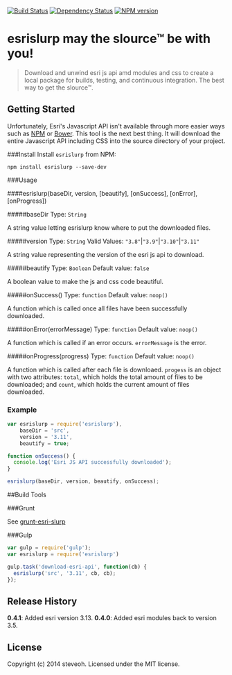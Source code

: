 [![Build Status](https://travis-ci.org/steveoh/esrislurp.svg?branch=master)](https://travis-ci.org/steveoh/esrislurp)
[![Dependency Status](https://gemnasium.com/steveoh/esrislurp.svg)](https://gemnasium.com/steveoh/esrislurp)
[![NPM version](https://badge.fury.io/js/esrislurp.svg)](http://badge.fury.io/js/esrislurp)
# esrislurp may the slource™ be with you!

> Download and unwind esri js api amd modules and css to create a local package for builds, testing, and continuous integration. The best way to get the slource™.

## Getting Started
Unfortunately, Esri's Javascript API isn't available through more easier ways such as [NPM](https://www.npmjs.org/) or [Bower](http://bower.io/).  This tool is the next best thing.  It will download the entire Javascript API including CSS into the source directory of your project.


###Install
Install `esrislurp` from NPM:

```shell
npm install esrislurp --save-dev
```

###Usage

####esrislurp(baseDir, version, [beautify], [onSuccess], [onError], [onProgress])

#####baseDir
Type: `String`

A string value letting esrislurp know where to put the downloaded files.


#####version
Type: `String`
Valid Values: `"3.8"`|`"3.9"`|`"3.10"`|`"3.11"`

A string value representing the version of the esri js api to download.


#####beautify
Type: `Boolean`
Default value: `false`

A boolean value to make the js and css code beautiful.

#####onSuccess()
Type: `function`
Default value: `noop()`

A function which is called once all files have been successfully downloaded.

#####onError(errorMessage)
Type: `function`
Default value: `noop()`

A function which is called if an error occurs.  ``errorMessage`` is the error.  

#####onProgress(progress)
Type: `function`
Default value: `noop()`

A function which is called after each file is downloaed.  ``progess`` is an object with two attributes: `total`, which holds the total amount of files to be downloaded; and `count`, which holds the current amount of files downloaded.


### Example
```javascript
var esrislurp = require('esrislurp'),
    baseDir = 'src',
    version = '3.11',
    beautify = true;

function onSuccess() {
  console.log('Esri JS API successfully downloaded');
}

esrislurp(baseDir, version, beautify, onSuccess);
```

##Build Tools

###Grunt

See [grunt-esri-slurp](https://www.npmjs.org/package/grunt-esri-slurp)

###Gulp
```javascript
var gulp = require('gulp');
var esrislurp = require('esrislurp')

gulp.task('download-esri-api', function(cb) {
  esrislurp('src', '3.11', cb, cb);
});
```

## Release History
**0.4.1**: Added esri version 3.13.
**0.4.0**: Added esri modules back to version 3.5.

## License
Copyright (c) 2014 steveoh. Licensed under the MIT license.
